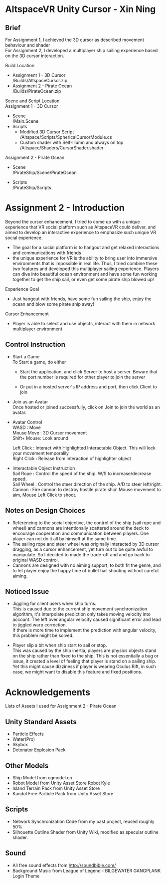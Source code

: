 # AltspaceVR Unity Cursor - Xin Ning  

## Brief  
For Assignment 1, I achieved the 3D cursor as described movement behaviour and shader   
For Assignment 2, I developed a multiplayer ship sailing experience based on the 3D cursor interaction.  

Build Location  
  - Assignment 1 - 3D Cursor  
	/Builds/AltspaceCursor.zip    
  - Assignment 2 - Pirate Ocean  
	/Builds/PirateOcean.zip  

Scene and Script Location  
  Assignment 1 - 3D Cursor  
  - Scene  
      /Main.Scene  
  - Scripts  
	  - Modified 3D Cursor Script  
		/Altspace/Scripts/SphericalCursorModule.cs  
	  - Custom shader with Self-Illumn and always on top  
		/Altspace/Shaders/CursorShader.shader  
	
Assignment  2 - Pirate Ocean  
  - Scene  
		/PirateShip/Scene/PirateOcean  

- Scripts  
		/PirateShip/Scripts  

		  
		  
# Assignment 2 - Introduction
Beyond the cursor enhancement, I tried to come up with a unique experience that VR social platform such as AltspaceVR could deliver, and aimed to develop an interactive experience to emphasize such unique VR social experience.  
- The goal for a social platform is to hangout and get relaxed interactions and communications with friends
- the unique experience for VR is the ability to bring user into immersive environments that is impossible in real life. 
Thus, I tried combine these two features and developed this multiplayer sailing experience. Players can dive into beautiful ocean environment and have some fun working together to get the ship sail, or even get some pirate ship blowed up!

Experience Goal
- Just hangout with friends, have some fun sailing the ship, enjoy the ocean and blow some pirate ship away!

Cursor Enhancement
- Player is able to select and use objects, interact with them in network multiplayer environment


## Control Instruction
- Start a Game  
  To Start a game, do either  
	- Start the application, and click Server to host a server. Beware that the port number is required for other player to join the server  
	
  	- Or put in a hosted server's IP address and port, then click Client to join
    
- Join as an Avatar  
  Once hosted or joined successfully, click on Join to join the world as an avatar.
  
- Avatar Control  
  WASD        : Move  
  Mouse Move  : 3D Cursor movement  
  Shift+ Mouse: Look around  
  
  Left Click  : Interact with Highlighted Interactable Object. This will lock your movement temporalily  
  Right Click : Release from interaction of highlighter object  
  
- Interactable Object Instruction  
  Sail Rope   : Control the speed of the ship. W/S to increase/decrease speed.  
  Sail Wheel  : Control the steer direction of the ship. A/D to steer left/right.  
  Cannon      : Fire cannon to destroy hostile pirate ship! Mouse movement to aim, Mouse Left Click to shoot.   


## Notes on Design Choices
- Referencing to the social objective, the control of the ship (sail rope and wheel) and cannons are intentionally scattered around the deck to encourage cooperation and communication between players. One player can not do it all by himself at the same time.  
- The sailing rope and steer wheel was originally interacted by 3D cursor dragging, as a cursor enhancement, yet turn out to be quite awful to manipulate. So I decided to made the trade-off and and go back to original WASD control.  
- Cannons are designed with no aiming support, to both fit the genre, and to let player enjoy the happy time of bullet hail shooting without careful aiming.  


## Noticed Issue  
- Jiggling for client users when ship turns.  
  This is caused due to the current ship movement synchronization algorithm, it's interpolate prediction only takes moving velocity into account. The left over angular velocity caused significant error and lead to jiggled warp correction.  
  If there is more time to implement the prediction with angular velocity, this problem might be solved.  
  
- Player slip a bit when ship start to sail or stop.  
  This was caused by the ship inertia, players are physics objects stand on the ship rather than fixed to the ship. This is not essentially a bug or issue, it created a level of feeling that player is stand on a sailing ship. Yet this might cause dizziness if player is wearing Oculus Rift, in such case, we might want to disable this feature and fixed positions.  

  
  
# Acknowledgements
Lists of Assets I used for Assignment 2 - Pirate Ocean

## Unity Standard Assets  
  - Particle Effects  
  - Water(Pro)  
  - Skybox  
  - Detonator Explosion Pack  
  
## Other Models  
  - Ship Model from cgmodel.cn  
  - Robot Model from Unity Asset Store Robot Kyle  
  - Island Terrain Pack from Unity Asset Store  
  - Kandol Free Particle Pack from Unity Asset Store  
  
## Scripts
  - Network Synchronization Code from my past project, reused roughly 50%  
  - Silhouette Outline Shader from Unity Wiki, modified as specular outline shader.  
  
## Sound
  - All free sound effects from http://soundbible.com/  
  - Background Music from League of Legend - BILGEWATER GANGPLANK Login Theme  
  
